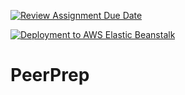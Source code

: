 [![Review Assignment Due Date](https://classroom.github.com/assets/deadline-readme-button-24ddc0f5d75046c5622901739e7c5dd533143b0c8e959d652212380cedb1ea36.svg)](https://classroom.github.com/a/6BOvYMwN)

[![Deployment to AWS Elastic Beanstalk](https://github.com/CS3219-AY2324S1/ay2324s1-course-assessment-g09/actions/workflows/deploy.yml/badge.svg?branch=master&event=deployment_status)](https://github.com/CS3219-AY2324S1/ay2324s1-course-assessment-g09/actions/workflows/deploy.yml)

# PeerPrep
